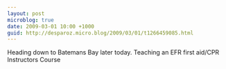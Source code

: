 ```yaml
---
layout: post
microblog: true
date: 2009-03-01 10:00 +1000
guid: http://desparoz.micro.blog/2009/03/01/t1266459085.html
---
```

Heading down to Batemans Bay later today.  Teaching an EFR first aid/CPR Instructors Course
